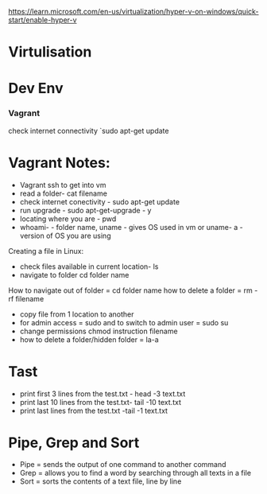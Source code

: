 
https://learn.microsoft.com/en-us/virtualization/hyper-v-on-windows/quick-start/enable-hyper-v

# Virtulisation
# Dev Env
### Vagrant



check internet connectivity `sudo apt-get update

# Vagrant Notes:

- Vagrant ssh to get into vm
- read a folder- cat filename
- check internet conectivity - sudo apt-get update
- run upgrade - sudo apt-get-upgrade - y
- locating where you are - pwd
- whoami- - folder name, uname - gives OS used in vm or uname- a - version of OS you are using

Creating a file in Linux:
- check files available in current location- ls
- navigate to folder cd folder name

How to navigate out of folder = cd folder name
how to delete a folder = rm -rf filename
- copy file from 1 location to another 
- for admin access = sudo and to switch to admin user = sudo su
- change permissions chmod instruction filename
- how to delete a folder/hidden folder = la-a

# Tast

- print first 3 lines from the test.txt - head -3 text.txt
- print last 10 lines from the test.txt- tail -10 text.txt
- print last lines from the test.txt -tail -1 text.txt

# Pipe, Grep and Sort
- Pipe = sends the output of one command to another command
- Grep = allows you to find a word by searching through all texts in a file
- Sort = sorts the contents of a text file, line by line


